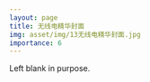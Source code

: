 ```yaml
---
layout: page
title: 无线电精华封面
img: asset/img/13无线电精华封面.jpg
importance: 6
---
```


Left blank in purpose.